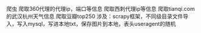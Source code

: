 爬虫
爬取360代理的代理ip，端口等信息
爬取西刺代理ip等信息
爬取tianqi.com的武汉杭州天气信息
爬取豆瓣top250
涉及：scrapy框架，不同级目录文件导入，写入mysql，写进本地txt，保存图片到本地，表头useragent的随机
